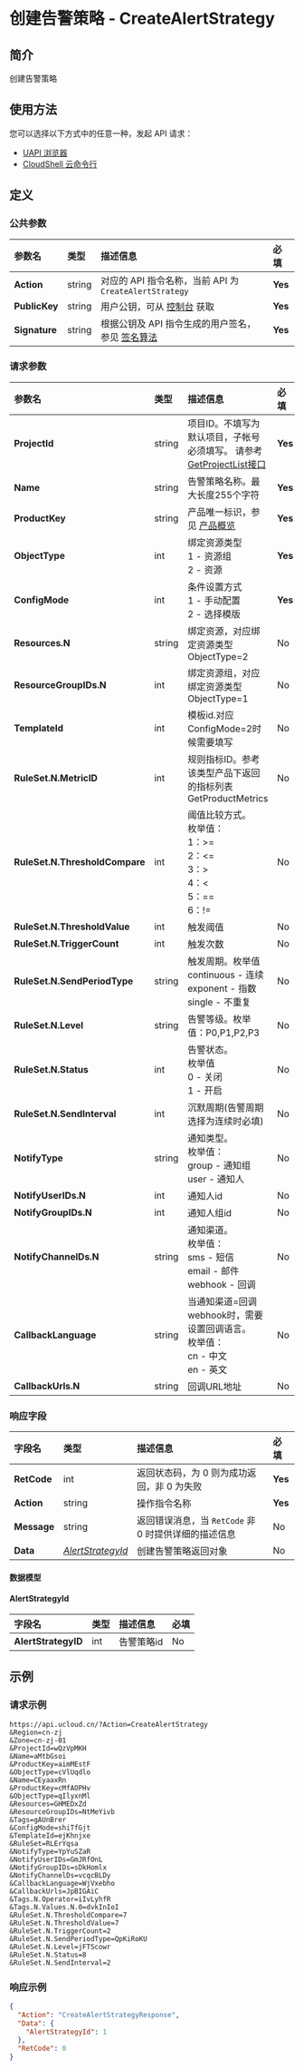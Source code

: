 # 创建告警策略 - CreateAlertStrategy

## 简介

创建告警策略






## 使用方法

您可以选择以下方式中的任意一种，发起 API 请求：
- [UAPI 浏览器](https://console.ucloud.cn/uapi/detail?id=CreateAlertStrategy)
- [CloudShell 云命令行](https://shell.ucloud.cn/)


## 定义

### 公共参数

| 参数名 | 类型 | 描述信息 | 必填 |
|:---|:---|:---|:---|
| **Action**     | string  | 对应的 API 指令名称，当前 API 为 `CreateAlertStrategy`                        | **Yes** |
| **PublicKey**  | string  | 用户公钥，可从 [控制台](https://console.ucloud.cn/uapi/apikey) 获取                                             | **Yes** |
| **Signature**  | string  | 根据公钥及 API 指令生成的用户签名，参见 [签名算法](api/summary/signature.md)  | **Yes** |

### 请求参数

| 参数名 | 类型 | 描述信息 | 必填 |
|:---|:---|:---|:---|
| **ProjectId** | string | 项目ID。不填写为默认项目，子帐号必须填写。 请参考[GetProjectList接口](https://docs.ucloud.cn/api/summary/get_project_list) |**Yes**|
| **Name** | string | 告警策略名称。最大长度255个字符 |**Yes**|
| **ProductKey** | string | 产品唯一标识，参见 [产品概览](https://docs.ucloud.cn/cloudwatch/metric/intro) |**Yes**|
| **ObjectType** | int | 绑定资源类型<br />1 - 资源组 <br />2 - 资源 |**Yes**|
| **ConfigMode** | int | 条件设置方式<br />1 - 手动配置 <br />2 - 选择模版 |**Yes**|
| **Resources.N** | string | 绑定资源，对应绑定资源类型ObjectType=2 |No|
| **ResourceGroupIDs.N** | int | 绑定资源组，对应绑定资源类型ObjectType=1 |No|
| **TemplateId** | int | 模板id.对应ConfigMode=2时候需要填写 |No|
| **RuleSet.N.MetricID** | int | 规则指标ID。参考该类型产品下返回的指标列表GetProductMetrics |No|
| **RuleSet.N.ThresholdCompare** | int | 阈值比较方式。 <br />枚举值：<br />1：>= <br />2：<= <br />3：> <br />4：< <br />5：== <br />6：!= |No|
| **RuleSet.N.ThresholdValue** | int | 触发阈值 |No|
| **RuleSet.N.TriggerCount** | int | 触发次数 |No|
| **RuleSet.N.SendPeriodType** | string | 触发周期。枚举值continuous - 连续<br />exponent - 指数<br />single - 不重复 |No|
| **RuleSet.N.Level** | string | 告警等级。枚举值：P0,P1,P2,P3 |No|
| **RuleSet.N.Status** | int | 告警状态。<br />枚举值<br />0 - 关闭<br />1 - 开启 |No|
| **RuleSet.N.SendInterval** | int | 沉默周期(告警周期选择为连续时必填) |No|
| **NotifyType** | string | 通知类型。<br />枚举值： <br />group - 通知组 <br />user - 通知人  |No|
| **NotifyUserIDs.N** | int | 通知人id |No|
| **NotifyGroupIDs.N** | int | 通知人组id |No|
| **NotifyChannelDs.N** | string | 通知渠道。<br />枚举值：<br />sms - 短信<br />email - 邮件<br />webhook - 回调 |No|
| **CallbackLanguage** | string | 当通知渠道=回调webhook时，需要设置回调语言。<br />枚举值：<br />cn - 中文<br />en - 英文 |No|
| **CallbackUrls.N** | string | 回调URL地址 |No|

### 响应字段

| 字段名 | 类型 | 描述信息 | 必填 |
|:---|:---|:---|:---|
| **RetCode** | int | 返回状态码，为 0 则为成功返回，非 0 为失败 |**Yes**|
| **Action** | string | 操作指令名称 |**Yes**|
| **Message** | string | 返回错误消息，当 `RetCode` 非 0 时提供详细的描述信息 |No|
| **Data** | [*AlertStrategyId*](#AlertStrategyId) | 创建告警策略返回对象 |No|

#### 数据模型


#### AlertStrategyId

| 字段名 | 类型 | 描述信息 | 必填 |
|:---|:---|:---|:---|
| **AlertStrategyID** | int | 告警策略id |No|

## 示例

### 请求示例
    
```
https://api.ucloud.cn/?Action=CreateAlertStrategy
&Region=cn-zj
&Zone=cn-zj-01
&ProjectId=wQzVpMKH
&Name=aMtbGsoi
&ProductKey=aimMEstF
&ObjectType=cVlUqdlo
&Name=CEyaaxRn
&ProductKey=cMfAOPHv
&ObjectType=qIlyxnMl
&Resources=GHMEDxZd
&ResourceGroupIDs=NtMeYivb
&Tags=gAUnBrer
&ConfigMode=shiTfGjt
&TemplateId=ejKhnjxe
&RuleSet=RLErYqsa
&NotifyType=YpYuSZaR
&NotifyUserIDs=GmJRfOnL
&NotifyGroupIDs=sDkHomlx
&NotifyChannelDs=vcqcBLDy
&CallbackLanguage=WjVxebho
&CallbackUrls=JpBIGAiC
&Tags.N.Operator=iIvLyhfR
&Tags.N.Values.N.0=dvkInIoI
&RuleSet.N.ThresholdCompare=7
&RuleSet.N.ThresholdValue=7
&RuleSet.N.TriggerCount=2
&RuleSet.N.SendPeriodType=QpKiRoKU
&RuleSet.N.Level=jFTScowr
&RuleSet.N.Status=8
&RuleSet.N.SendInterval=2
```

### 响应示例
    
```json
{
  "Action": "CreateAlertStrategyResponse",
  "Data": {
    "AlertStrategyId": 1
  },
  "RetCode": 0
}
```





